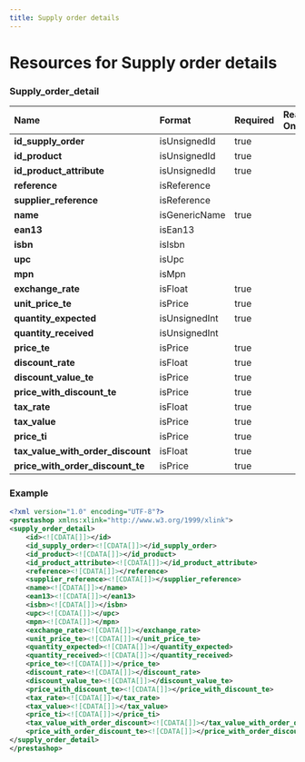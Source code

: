 ```yaml
---
title: Supply order details
---
```


# Resources for Supply order details

### Supply_order_detail

|               Name                |    Format     | Required | Read Only | Max size | Not filterable | Description |
| :-------------------------------- | :------------ | :------- | :-------- | :------- | :------------- | :---------- |
| **id_supply_order**               | isUnsignedId  | true     |           |          |                |             |
| **id_product**                    | isUnsignedId  | true     |           |          |                |             |
| **id_product_attribute**          | isUnsignedId  | true     |           |          |                |             |
| **reference**                     | isReference   |          |           |          |                |             |
| **supplier_reference**            | isReference   |          |           |          |                |             |
| **name**                          | isGenericName | true     |           |          |                |             |
| **ean13**                         | isEan13       |          |           |          |                |             |
| **isbn**                          | isIsbn        |          |           |          |                |             |
| **upc**                           | isUpc         |          |           |          |                |             |
| **mpn**                           | isMpn         |          |           |          |                |             |
| **exchange_rate**                 | isFloat       | true     |           |          |                |             |
| **unit_price_te**                 | isPrice       | true     |           |          |                |             |
| **quantity_expected**             | isUnsignedInt | true     |           |          |                |             |
| **quantity_received**             | isUnsignedInt |          |           |          |                |             |
| **price_te**                      | isPrice       | true     |           |          |                |             |
| **discount_rate**                 | isFloat       | true     |           |          |                |             |
| **discount_value_te**             | isPrice       | true     |           |          |                |             |
| **price_with_discount_te**        | isPrice       | true     |           |          |                |             |
| **tax_rate**                      | isFloat       | true     |           |          |                |             |
| **tax_value**                     | isPrice       | true     |           |          |                |             |
| **price_ti**                      | isPrice       | true     |           |          |                |             |
| **tax_value_with_order_discount** | isFloat       | true     |           |          |                |             |
| **price_with_order_discount_te**  | isPrice       | true     |           |          |                |             |


### Example

```xml
<?xml version="1.0" encoding="UTF-8"?>
<prestashop xmlns:xlink="http://www.w3.org/1999/xlink">
<supply_order_detail>
	<id><![CDATA[]]></id>
	<id_supply_order><![CDATA[]]></id_supply_order>
	<id_product><![CDATA[]]></id_product>
	<id_product_attribute><![CDATA[]]></id_product_attribute>
	<reference><![CDATA[]]></reference>
	<supplier_reference><![CDATA[]]></supplier_reference>
	<name><![CDATA[]]></name>
	<ean13><![CDATA[]]></ean13>
	<isbn><![CDATA[]]></isbn>
	<upc><![CDATA[]]></upc>
	<mpn><![CDATA[]]></mpn>
	<exchange_rate><![CDATA[]]></exchange_rate>
	<unit_price_te><![CDATA[]]></unit_price_te>
	<quantity_expected><![CDATA[]]></quantity_expected>
	<quantity_received><![CDATA[]]></quantity_received>
	<price_te><![CDATA[]]></price_te>
	<discount_rate><![CDATA[]]></discount_rate>
	<discount_value_te><![CDATA[]]></discount_value_te>
	<price_with_discount_te><![CDATA[]]></price_with_discount_te>
	<tax_rate><![CDATA[]]></tax_rate>
	<tax_value><![CDATA[]]></tax_value>
	<price_ti><![CDATA[]]></price_ti>
	<tax_value_with_order_discount><![CDATA[]]></tax_value_with_order_discount>
	<price_with_order_discount_te><![CDATA[]]></price_with_order_discount_te>
</supply_order_detail>
</prestashop>
```

